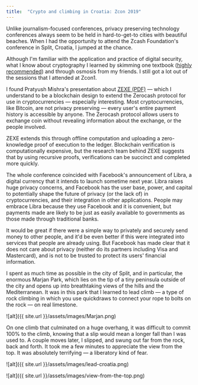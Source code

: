```yaml
---
title:  "Crypto and climbing in Croatia: Zcon 2019"
---
```

Unlike journalism-focused conferences, privacy preserving technology conferences always seem to be held in hard-to-get-to cities with beautiful beaches. When I had the opportunity to attend the Zcash Foundation's conference in Split, Croatia, I jumped at the chance.

Although I'm familiar with the application and practice of digital security, what I know about cryptography I learned by skimming one textbook ([highly recommended](https://nostarch.com/seriouscrypto)) and through osmosis from my friends. I still got a lot out of the sessions that I attended at Zcon1.

I found Pratyush Mishra's presentation about [ZEXE (PDF)](https://eprint.iacr.org/2018/962.pdf) — which I understand to be a blockchain design to extend the Zerocash protocol for use in cryptocurrencies — especially interesting. Most cryptocurrencies, like Bitcoin, are not privacy preserving — every user's entire payment history is accessible by anyone. The Zerocash protocol allows users to exchange coin without revealing information about the exchange, or the people involved.

ZEXE extends this through offline computation and uploading a zero-knowledge proof of execution to the ledger. Blockchain verification is computationally expensive, but the research team behind ZEXE suggests that by using recursive proofs, verifications can be succinct and completed more quickly.  

The whole conference coincided with Facebook's announcement of Libra, a digital currency that it intends to launch sometime next year. Libra raises huge privacy concerns, and Facebook has the user base, power, and capital to potentially shape the future of privacy (or the lack of) in cryptocurrencies, and their integration in other applications. People may embrace Libra because they use Facebook and it is convenient, but payments made are likely to be just as easily available to governments as those made through traditional banks.   

It would be great if there were a simple way to privately and securely send money to other people, and it'd be even better if this were integrated into services that people are already using. But Facebook has made clear that it does not care about privacy (neither do its partners including Visa and Mastercard), and is not to be trusted to protect its users' financial information.

I spent as much time as possible in the city of Split, and in particular, the enormous Marjan Park, which lies on the tip of a tiny peninsula outside of the city and opens up into breathtaking views of the hills and the Mediterranean. It was in this park that I learned to lead climb — a type of rock climbing in which you use quickdraws to connect your rope to bolts on the rock — on real limestone.

![alt]({{ site.url }}/assets/images/Marjan.png)

On one climb that culminated on a huge overhang, it was difficult to commit 100% to the climb, knowing that a slip would mean a longer fall than I was used to. A couple moves later, I slipped, and swung out far from the rock, back and forth. It took me a few minutes to appreciate the view from the top. It was absolutely terrifying — a liberatory kind of fear.

![alt]({{ site.url }}/assets/images/lead-croatia.png)

![alt]({{ site.url }}/assets/images/view-from-the-top.png)
